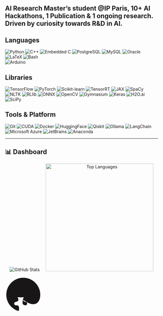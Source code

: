 ## AI Research Master’s student @IP Paris, 10+ AI Hackathons, 1 Publication & 1 ongoing research. Driven by curiosity towards R&D in AI.

## Languages
![Python](https://img.shields.io/badge/Python-3776AB?style=flat&logo=python&logoColor=white)
![C++](https://img.shields.io/badge/C++-00599C?style=flat&logo=c%2B%2B&logoColor=white)
![Embedded C](https://img.shields.io/badge/Embedded%20C-00599C?style=flat&logo=c&logoColor=white)
![PostgreSQL](https://img.shields.io/badge/PostgreSQL-336791?style=flat&logo=postgresql&logoColor=white)
![MySQL](https://img.shields.io/badge/MySQL-4479A1?style=flat&logo=mysql&logoColor=white)
![Oracle](https://img.shields.io/badge/Oracle-F80000?style=flat&logo=oracle&logoColor=white)
![LaTeX](https://img.shields.io/badge/LaTeX-008080?style=flat&logo=latex&logoColor=white)
![Bash](https://img.shields.io/badge/-Bash-808080?style=flat&logo=gnubash&logoColor=4EAA25)  
![Arduino](https://img.shields.io/badge/Arduino-00878F?style=flat&logo=arduino&logoColor=white)  


## Libraries
![TensorFlow](https://img.shields.io/badge/TensorFlow-FF6F00?style=flat&logo=tensorflow&logoColor=white)
![PyTorch](https://img.shields.io/badge/PyTorch-EE4C2C?style=flat&logo=pytorch&logoColor=white)
![Scikit-learn](https://img.shields.io/badge/Scikit--learn-F7931E?style=flat&logo=scikit-learn&logoColor=white)
![TensorRT](https://img.shields.io/badge/TensorRT-76B900?style=flat&logo=tensorrt&logoColor=white)
![JAX](https://img.shields.io/badge/JAX-000000?style=flat&logo=googlejax&logoColor=white)
![SpaCy](https://img.shields.io/badge/SpaCy-0A5C85?style=flat&logo=spacy&logoColor=white)
![NLTK](https://img.shields.io/badge/NLTK-FF6600?style=flat&logo=nltk&logoColor=white)
![RLlib](https://img.shields.io/badge/RLlib-EE4C2C?style=flat&logo=ray&logoColor=white)
![ONNX](https://img.shields.io/badge/ONNX-444444?style=flat&logo=onnx&logoColor=white)
![OpenCV](https://img.shields.io/badge/OpenCV-1E3A5F?style=flat&logo=opencv&logoColor=white)
![Gymnasium](https://img.shields.io/badge/Gymnasium-FF9900?style=flat&logo=unity&logoColor=white)
![Keras](https://img.shields.io/badge/Keras-D00000?style=flat&logo=keras&logoColor=white)
![H2O.ai](https://img.shields.io/badge/H2O.ai-049FD9?style=flat&logo=h2o&logoColor=white)
![SciPy](https://img.shields.io/badge/SciPy-8CAAE6?style=flat&logo=scipy&logoColor=white)  

## Tools & Platform
![Git](https://img.shields.io/badge/Git-F05032?style=flat&logo=git&logoColor=white)
![CUDA](https://img.shields.io/badge/CUDA-FF9900?style=flat&logo=nvidia&logoColor=white)
![Docker](https://img.shields.io/badge/Docker-2496ED?style=flat&logo=docker&logoColor=white)
![HuggingFace](https://img.shields.io/badge/HuggingFace-FF9900?style=flat&logo=huggingface&logoColor=white)
![Qiskit](https://img.shields.io/badge/Qiskit-000000?style=flat&logo=qiskit&logoColor=white)
![Ollama](https://img.shields.io/badge/Ollama-000000?style=flat&logo=python&logoColor=white)
![LangChain](https://img.shields.io/badge/LangChain-000000?style=flat&logo=langchain&logoColor=white)
![Microsoft Azure](https://img.shields.io/badge/Microsoft_Azure-007FFF?style=flat&logo=microsoft-azure&logoColor=white)
![JetBrains](https://img.shields.io/badge/JetBrains-000000?style=flat&logo=jetbrains&logoColor=white)
![Anaconda](https://img.shields.io/badge/Anaconda-44A833?style=flat&logo=anaconda&logoColor=white)

---

## 📊 Dashboard

<p align="center">
  <img
    src="https://github-readme-stats.vercel.app/api?username=vijaysr4&show_icons=true&include_all_commits=true&count_private=true&theme=transparent"
    alt="GitHub Stats" />
  &nbsp;&nbsp;&nbsp;
  <img
    src="https://github-readme-stats.vercel.app/api/top-langs/?username=vijaysr4&layout=compact&theme=blue-green&hide=Jupyter%20Notebook"
    alt="Top Languages" 
    width="355" />
</p>


<svg width="120" height="120" viewBox="0 0 120 120" xmlns="http://www.w3.org/2000/svg">
  <!-- Octocat path from https://github.com/logos -->
  <path fill="#181616" d="M60,5c-30.9,0-56,25.1-56,56c0,24.7,16,45.6,38.2,52.9c2.8,0.5,3.8-1.2,3.8-2.7c0-1.3-0.1-5.6-0.1-10.2
    C42.1,94,38.7,96,36,96c-3.6,0-6-2.8-6-6c0-3,2.1-4.6,4.2-5c0.9-0.2,2.4-0.7,4-1.2c0.8-0.2,1.5-0.5,2-0.8c0.6-0.3,1.2-0.8,1.8-1.4
    c1.1-1.1,2.1-3,2.1-4.5c0-2.1-0.7-3.5-2.3-5.1c-1.6-1.6-0.9-1.6,0.1-2.1c0.6-0.3,1.8-0.6,3.1-0.6c1.1,0,2.4,0.1,3.4,0.2
    c0.9,0.1,1.9,0.2,3,0.2s2.1-0.1,3-0.2c1-0.1,2.3-0.2,3.4-0.2c1.3,0,2.5,0.3,3.1,0.6c1,0.5,1.7,0.5,0.1,2.1c-1.5,1.5-2.3,3-2.3,5.1
    c0,1.5,1,3.3,2.1,4.5c0.6,0.6,1.2,1.1,1.8,1.4c0.6,0.3,1.2,0.6,2,0.8c1.6,0.5,3.1,1,4,1.2c2.1,0.4,4.2,2,4.2,5c0,3.2-2.4,6-6,6
    c-2.7,0-6.1-2-8.9-4.2c0-4.6-0.1-8.9-0.1-10.2c0-1.5,1-3.2,3.8-2.7C100,106.6,116,85.7,116,61C116,30.1,90.9,5,60,5z"/>
  <animateTransform attributeName="transform"
                    type="translate"
                    values="0 0; 0 -10; 0 0"
                    dur="2s"
                    repeatCount="indefinite"/>
</svg>

